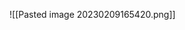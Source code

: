 [svg转换为css：]:  https://yoksel.github.io/url-encoder/

[svg图标网址：]:  http://svgicons.sparkk.fr/

![[Pasted image 20230209165420.png]]